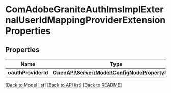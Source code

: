 # ComAdobeGraniteAuthImsImplExternalUserIdMappingProviderExtensionProperties

## Properties
Name | Type | Description | Notes
------------ | ------------- | ------------- | -------------
**oauthProviderId** | [**OpenAPI\Server\Model\ConfigNodePropertyString**](ConfigNodePropertyString.md) |  | [optional] 

[[Back to Model list]](../README.md#documentation-for-models) [[Back to API list]](../README.md#documentation-for-api-endpoints) [[Back to README]](../README.md)



